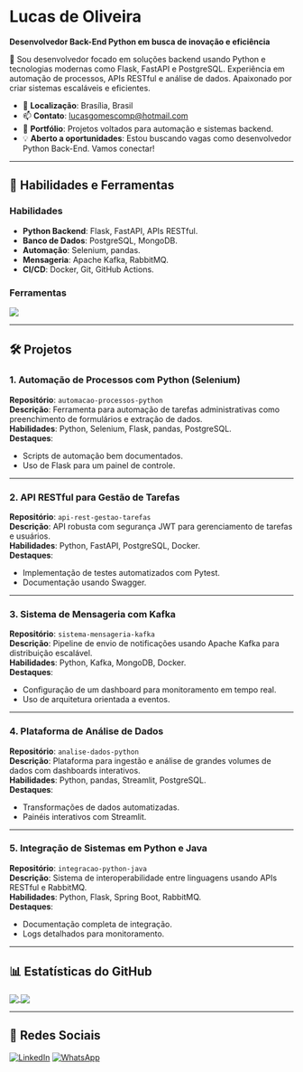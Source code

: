 # Lucas de Oliveira
**Desenvolvedor Back-End Python em busca de inovação e eficiência**

🎯 Sou desenvolvedor focado em soluções backend usando Python e tecnologias modernas como Flask, FastAPI e PostgreSQL. Experiência em automação de processos, APIs RESTful e análise de dados. Apaixonado por criar sistemas escaláveis e eficientes.

- 📍 **Localização**: Brasília, Brasil  
- 📫 **Contato**: [lucasgomescomp@hotmail.com](mailto:lucasgomescomp@hotmail.com)  
- 🚀 **Portfólio**: Projetos voltados para automação e sistemas backend.  
- 💡 **Aberto a oportunidades**: Estou buscando vagas como desenvolvedor Python Back-End. Vamos conectar!

---

## 🚀 Habilidades e Ferramentas

### **Habilidades**
- **Python Backend**: Flask, FastAPI, APIs RESTful.
- **Banco de Dados**: PostgreSQL, MongoDB.
- **Automação**: Selenium, pandas.
- **Mensageria**: Apache Kafka, RabbitMQ.
- **CI/CD**: Docker, Git, GitHub Actions.

### **Ferramentas**
<p align="left">
  <a href="https://skillicons.dev">
    <img src="https://skillicons.dev/icons?i=python,flask,fastapi,mysql,postgres,mongodb,docker,github,selenium" />
  </a>
</p>

---

## 🛠️ Projetos

### **1. Automação de Processos com Python (Selenium)**  
**Repositório**: `automacao-processos-python`  
**Descrição**: Ferramenta para automação de tarefas administrativas como preenchimento de formulários e extração de dados.  
**Habilidades**: Python, Selenium, Flask, pandas, PostgreSQL.  
**Destaques**:
- Scripts de automação bem documentados.
- Uso de Flask para um painel de controle.

---

### **2. API RESTful para Gestão de Tarefas**  
**Repositório**: `api-rest-gestao-tarefas`  
**Descrição**: API robusta com segurança JWT para gerenciamento de tarefas e usuários.  
**Habilidades**: Python, FastAPI, PostgreSQL, Docker.  
**Destaques**:
- Implementação de testes automatizados com Pytest.
- Documentação usando Swagger.

---

### **3. Sistema de Mensageria com Kafka**  
**Repositório**: `sistema-mensageria-kafka`  
**Descrição**: Pipeline de envio de notificações usando Apache Kafka para distribuição escalável.  
**Habilidades**: Python, Kafka, MongoDB, Docker.  
**Destaques**:
- Configuração de um dashboard para monitoramento em tempo real.
- Uso de arquitetura orientada a eventos.

---

### **4. Plataforma de Análise de Dados**  
**Repositório**: `analise-dados-python`  
**Descrição**: Plataforma para ingestão e análise de grandes volumes de dados com dashboards interativos.  
**Habilidades**: Python, pandas, Streamlit, PostgreSQL.  
**Destaques**:
- Transformações de dados automatizadas.
- Painéis interativos com Streamlit.

---

### **5. Integração de Sistemas em Python e Java**  
**Repositório**: `integracao-python-java`  
**Descrição**: Sistema de interoperabilidade entre linguagens usando APIs RESTful e RabbitMQ.  
**Habilidades**: Python, Flask, Spring Boot, RabbitMQ.  
**Destaques**:
- Documentação completa de integração.
- Logs detalhados para monitoramento.

---

## 📊 Estatísticas do GitHub
<a href="https://github.com/euolucasgomes">
  <img align="center" src="https://github-readme-stats.vercel.app/api?username=euolucasgomes&show_icons=true&count_private=true&title_color=0F62FE&text_color=2D3A40&icon_color=0F62FE&bg_color=FFFFFF&hide_border=true" />
  <img align="center" src="https://github-readme-stats.vercel.app/api/top-langs/?username=euolucasgomes&layout=compact&hide_border=true&bg_color=FFFFFF&title_color=0F62FE&text_color=2D3A40" />
</a>

---

## 📱 Redes Sociais
<p align="left">
  <a href="https://www.linkedin.com/in/lucas-gomes-de-oliveira-75b234107/" title="LinkedIn">
  <img src="https://img.shields.io/badge/-Linkedin-0e76a8?style=flat-square&logo=Linkedin&logoColor=white&link=/" alt="LinkedIn"/></a>

  <a href="https://wa.me/5561993192354" title="WhatsApp">
  <img src="https://img.shields.io/badge/-WhatsApp-25d366?style=flat-square&labelColor=25d366&logo=whatsapp&logoColor=white&link=" alt="WhatsApp"/></a>
</p>
